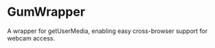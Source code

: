 GumWrapper
==========

A wrapper for getUserMedia, enabling easy cross-browser support for webcam access.
